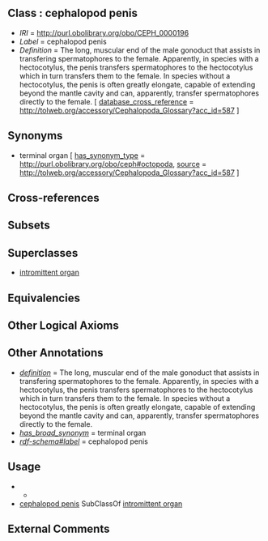 
## Class : cephalopod penis

 * *IRI* = http://purl.obolibrary.org/obo/CEPH_0000196
 * *Label* = cephalopod penis
 * *Definition* = The long, muscular end of the male gonoduct that assists in transfering spermatophores to the female. Apparently, in species with a hectocotylus, the penis transfers spermatophores to the hectocotylus which in turn transfers them to the female. In species without a hectocotylus, the penis is often greatly elongate, capable of extending beyond the mantle cavity and can, apparently, transfer spermatophores directly to the female. [ [database_cross_reference](../../ef/oboInOwl#hasDbXref.md) = http://tolweb.org/accessory/Cephalopoda_Glossary?acc_id=587 ]

## Synonyms

 * terminal organ [ [has_synonym_type](../../pe/oboInOwl#hasSynonymType.md) = http://purl.obolibrary.org/obo/ceph#octopoda, [source](../../ce/source.md) = http://tolweb.org/accessory/Cephalopoda_Glossary?acc_id=587 ]

## Cross-references


## Subsets


## Superclasses

 * [intromittent organ](../../UBERON/11/UBERON_0008811.md)

## Equivalencies


## Other Logical Axioms


## Other Annotations

 * *[definition](../../IAO/15/IAO_0000115.md)* = The long, muscular end of the male gonoduct that assists in transfering spermatophores to the female. Apparently, in species with a hectocotylus, the penis transfers spermatophores to the hectocotylus which in turn transfers them to the female. In species without a hectocotylus, the penis is often greatly elongate, capable of extending beyond the mantle cavity and can, apparently, transfer spermatophores directly to the female.
 * *[has_broad_synonym](../../ym/oboInOwl#hasBroadSynonym.md)* = terminal organ
 * *[rdf-schema#label](../../el/rdf-schema#label.md)* = cephalopod penis

## Usage

 * -
 * [cephalopod penis](../../CEPH/96/CEPH_0000196.md) SubClassOf [intromittent organ](../../UBERON/11/UBERON_0008811.md)

## External Comments

